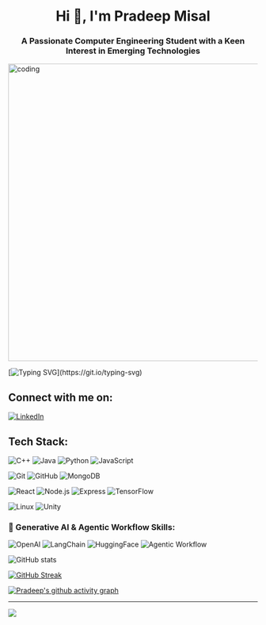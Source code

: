 <h1 align="center">Hi 👋, I'm Pradeep Misal</h1>
<h3 align="center">A Passionate Computer Engineering Student with a Keen Interest in Emerging Technologies</h3>

<img align="center" alt="coding" width="600" src="https://cdn.dribbble.com/users/730703/screenshots/6581243/avento.gif">

[![Typing SVG](https://readme-typing-svg.demolab.com?font=Source+Code+Pro&pause=5000&random=false&width=950&lines=Turning+complex+problems+into+elegant+solutions%E2%80%94one+line+of+code+at+a+time.)](https://git.io/typing-svg)

## Connect with me on:
[![LinkedIn](https://img.shields.io/badge/linkedin-%230077B5.svg?style=for-the-badge&logo=linkedin&logoColor=white)](https://www.linkedin.com/in/pradeep-misal-87403b1b3/)

## Tech Stack:
![C++](https://img.shields.io/badge/c++-%2300599C.svg?style=for-the-badge&logo=c%2B%2B&logoColor=white)
![Java](https://img.shields.io/badge/java-%23ED8B00.svg?style=for-the-badge&logo=openjdk&logoColor=white)
![Python](https://img.shields.io/badge/python-3670A0?style=for-the-badge&logo=python&logoColor=ffdd54)
![JavaScript](https://img.shields.io/badge/javascript-%23323330.svg?style=for-the-badge&logo=javascript&logoColor=%23F7DF1E)

![Git](https://img.shields.io/badge/git-%23F05033.svg?style=for-the-badge&logo=git&logoColor=white)
![GitHub](https://img.shields.io/badge/github-%23121011.svg?style=for-the-badge&logo=github&logoColor=white)
![MongoDB](https://img.shields.io/badge/mongodb-%2347A248.svg?style=for-the-badge&logo=mongodb&logoColor=white)

![React](https://img.shields.io/badge/React-%2320232a.svg?style=for-the-badge&logo=react&logoColor=%2361DAFB)
![Node.js](https://img.shields.io/badge/Node.js-%23339933.svg?style=for-the-badge&logo=nodedotjs&logoColor=white)
![Express](https://img.shields.io/badge/Express-%23000000.svg?style=for-the-badge&logo=express&logoColor=%2361DAFB)
![TensorFlow](https://img.shields.io/badge/TensorFlow-%23FF6F00.svg?style=for-the-badge&logo=TensorFlow&logoColor=white)

![Linux](https://img.shields.io/badge/Linux-FCC624?style=for-the-badge&logo=linux&logoColor=black)
![Unity](https://img.shields.io/badge/Unity-%23000000.svg?style=for-the-badge&logo=unity&logoColor=white)

### 🧠 Generative AI & Agentic Workflow Skills:
![OpenAI](https://img.shields.io/badge/OpenAI-412991?style=for-the-badge&logo=openai&logoColor=white)
![LangChain](https://img.shields.io/badge/LangChain-FFB13B?style=for-the-badge)
![HuggingFace](https://img.shields.io/badge/HuggingFace-FFDC5E?style=for-the-badge&logo=huggingface&logoColor=black)
![Agentic Workflow](https://img.shields.io/badge/Agentic_Workflow-%2300a6ff.svg?style=for-the-badge)

![GitHub stats](https://github-readme-stats.vercel.app/api?username=pradeepmisal&show_icons=true&theme=dark)

[![GitHub Streak](https://streak-stats.demolab.com/?user=pradeepmisal&theme=dark)](https://git.io/streak-stats)

[![Pradeep's github activity graph](https://github-readme-activity-graph.vercel.app/graph?username=pradeepmisal&theme=github-compact)](https://github.com/ashutosh00710/github-readme-activity-graph)

---
[![](https://visitcount.itsvg.in/api?id=pradeepmisal&icon=2&color=1)](https://visitcount.itsvg.in)
